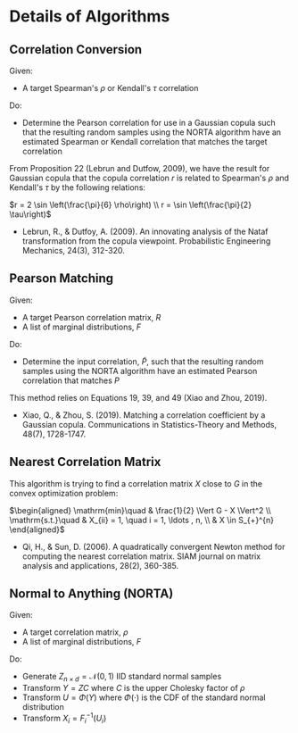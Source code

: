 # Details of Algorithms

## Correlation Conversion

Given:

* A target Spearman's $\rho$ or Kendall's $\tau$ correlation

Do:

* Determine the Pearson correlation for use in a Gaussian copula such that the resulting random samples using the NORTA algorithm have an estimated Spearman or Kendall correlation that matches the target correlation

From Proposition 22 (Lebrun and Dutfow, 2009), we have the result for Gaussian copula that the copula correlation $r$ is related to Spearman's $\rho$ and Kendall's $\tau$ by the following relations:

$r = 2 \sin \left(\frac{\pi}{6} \rho\right) \\
r = \sin \left(\frac{\pi}{2} \tau\right)$

* Lebrun, R., & Dutfoy, A. (2009). An innovating analysis of the Nataf transformation from the copula viewpoint. Probabilistic Engineering Mechanics, 24(3), 312-320.

## Pearson Matching

Given:

* A target Pearson correlation matrix, $R$
* A list of marginal distributions, $F$

Do:

* Determine the input correlation, $\tilde{P}$, such that the resulting random samples using the NORTA algorithm have an estimated Pearson correlation that matches $P$

This method relies on Equations 19, 39, and 49 (Xiao and Zhou, 2019).

* Xiao, Q., & Zhou, S. (2019). Matching a correlation coefficient by a Gaussian copula. Communications in Statistics-Theory and Methods, 48(7), 1728-1747.

## Nearest Correlation Matrix

This algorithm is trying to find a correlation matrix $X$ close to $G$ in the convex optimization problem:

$\begin{aligned}
    \mathrm{min}\quad & \frac{1}{2} \Vert G - X \Vert^2 \\
    \mathrm{s.t.}\quad & X_{ii} = 1, \quad i = 1, \ldots , n, \\
    & X \in S_{+}^{n}
\end{aligned}$

* Qi, H., & Sun, D. (2006). A quadratically convergent Newton method for computing the nearest correlation matrix. SIAM journal on matrix analysis and applications, 28(2), 360-385.

## Normal to Anything (NORTA)

Given:

* A target correlation matrix, $\rho$
* A list of marginal distributions, $F$

Do:

* Generate $Z_{n \times d} = \mathcal{N}(0, 1)$ IID standard normal samples
* Transform $Y = ZC$ where $C$ is the upper Cholesky factor of $\rho$
* Transform $U = \Phi(Y)$ where $\Phi(\cdot)$ is the CDF of the standard normal distribution
* Transform $X_i = F_{i}^{-1}(U_i)$
